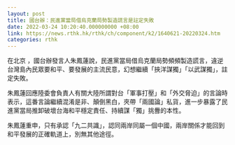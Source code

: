 ```yaml
---
layout: post
title: 國台辦：民進黨當局借烏克蘭局勢製造謊言是註定失敗
date: 2022-03-24 10:20:40.000000000 +08:00
link: https://news.rthk.hk/rthk/ch/component/k2/1640621-20220324.htm
categories: rthk
---
```


在北京 ，國台辦發言人朱鳳蓮說，民進黨當局借烏克蘭局勢頻頻製造謊言，違逆台灣島內民眾要和平、要發展的主流民意，幻想繼續「挾洋謀獨」「以武謀獨」，註定失敗。

朱鳳蓮回應陸委會負責人有關大陸所謂對台「軍事打壓」和「外交脅迫」的言論時表示，這番言論繼續混淆是非、顛倒黑白，夾帶「兩國論」私貨，進一步暴露了民進黨當局推卸破壞台海和平穩定責任、持續謀「獨」挑釁的本性。

朱鳳蓮重申，只有承認「九二共識」，認同兩岸同屬一個中國，兩岸關係才能回到和平發展的正確軌道上，別無其他途徑。
